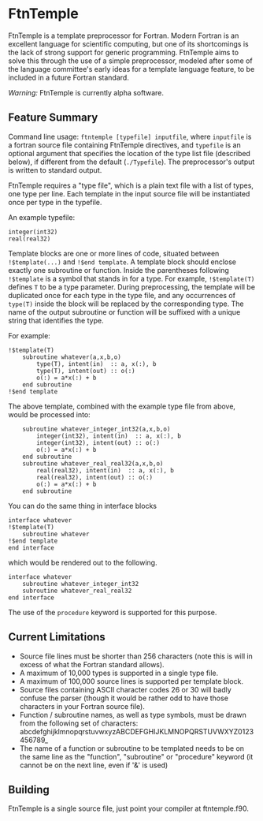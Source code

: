 # FtnTemple

FtnTemple is a template preprocessor for Fortran. 
Modern Fortran is an excellent language for scientific computing, 
but one of its shortcomings is the lack of strong support for generic programming. 
FtnTemple aims to solve this through the use of a simple preprocessor,
modeled after some of the language committee's early ideas for a 
template language feature, to be included in a future Fortran standard. 

*Warning:* FtnTemple is currently alpha software.

## Feature Summary

Command line usage: `ftntemple [typefile] inputfile`, where `inputfile` is a fortran source file containing 
FtnTemple directives, and `typefile` is an optional argument that specifies the location of the type list file 
(described below), if different from the default (`./Typefile`). 
The preprocessor's output is written to standard output. 

FtnTemple requires a "type file", which is a plain text file with a list of types, one type per line. 
Each template in the input source file will be instantiated once per type in the typefile. 

An example typefile:

```
integer(int32)
real(real32)
```

Template blocks are one or more lines of code, situated between `!$template(...)` and `!$end template`.
A template block should enclose exactly one subroutine or function. 
Inside the parentheses following `!$template` is a symbol that stands in for a type. 
For example, `!$template(T)` defines `T` to be a type parameter. 
During preprocessing, the template will be duplicated once for each type in the type file, and 
any occurrences of `type(T)` inside the block will be replaced by the corresponding type.
The name of the output subroutine or function will be suffixed with a unique string that identifies the type.

For example:

```
!$template(T)
	subroutine whatever(a,x,b,o)
		type(T), intent(in)  :: a, x(:), b
		type(T), intent(out) :: o(:)
		o(:) = a*x(:) + b
	end subroutine
!$end template
```

The above template, combined with the example type file from above, would be processed into:

```
	subroutine whatever_integer_int32(a,x,b,o)
		integer(int32), intent(in)  :: a, x(:), b
		integer(int32), intent(out) :: o(:)
		o(:) = a*x(:) + b
	end subroutine
	subroutine whatever_real_real32(a,x,b,o)
		real(real32), intent(in)  :: a, x(:), b
		real(real32), intent(out) :: o(:)
		o(:) = a*x(:) + b
	end subroutine
```

You can do the same thing in interface blocks

```
interface whatever
!$template(T)
	subroutine whatever
!$end template
end interface
```

which would be rendered out to the following.

```
interface whatever
	subroutine whatever_integer_int32
	subroutine whatever_real_real32
end interface
```

The use of the `procedure` keyword is supported for this purpose.

## Current Limitations

- Source file lines must be shorter than 256 characters (note this is will in excess of what the Fortran standard allows).
- A maximum of 10,000 types is supported in a single type file.
- A maximum of 100,000 source lines is supported per template block.
- Source files containing ASCII character codes 26 or 30 will badly confuse the parser (though it would be rather odd to have those characters in your Fortran source file).
- Function / subroutine names, as well as type symbols, must be drawn from the following set of characters:  abcdefghijklmnopqrstuvwxyzABCDEFGHIJKLMNOPQRSTUVWXYZ0123456789_
- The name of a function or subroutine to be templated needs to be on the same line as the "function", "subroutine" or "procedure" keyword (it cannot be on the next line, even if '&' is used)


## Building

FtnTemple is a single source file, just point your compiler at ftntemple.f90. 
